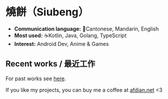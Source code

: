 燒餅（Siubeng）
======

- **Communication language:** 💬Cantonese, Mandarin, English
- **Most used:** ☕Kotlin, Java, Golang, TypeScript
- **Interest:** Android Dev, Anime & Games

## Recent works / 最近工作

For past works see [here](https://github.com/fython/fython/blob/master/PAST.md).

If you like my projects, you can buy me a coffee at [afdian.net](https://afdian.net/@siubeng) <3
